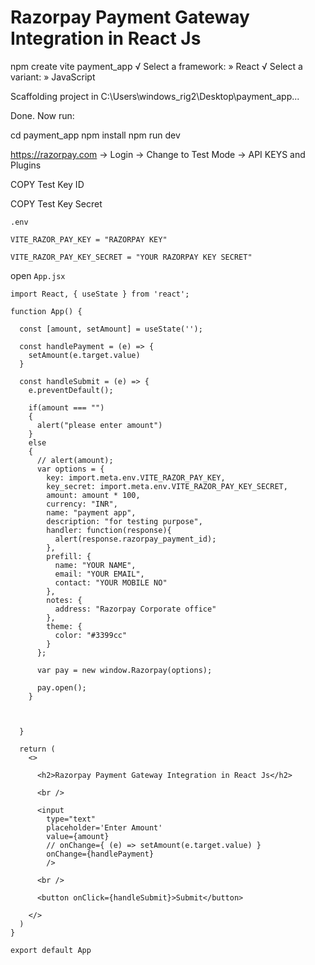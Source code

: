 #  Razorpay Payment Gateway Integration in React Js 

npm create vite payment_app
√ Select a framework: » React
√ Select a variant: » JavaScript

Scaffolding project in C:\Users\windows_rig2\Desktop\payment_app...

Done. Now run:

cd payment_app
npm install
npm run dev

https://razorpay.com -> Login -> Change to Test Mode -> API KEYS and Plugins 

COPY Test Key ID

COPY  Test Key Secret

`.env`

```
VITE_RAZOR_PAY_KEY = "RAZORPAY KEY"

VITE_RAZOR_PAY_KEY_SECRET = "YOUR RAZORPAY KEY SECRET"
```

open `App.jsx`

```
import React, { useState } from 'react';

function App() {
  
  const [amount, setAmount] = useState('');

  const handlePayment = (e) => {
    setAmount(e.target.value)
  }

  const handleSubmit = (e) => {
    e.preventDefault();

    if(amount === "")
    {
      alert("please enter amount")
    }      
    else
    {
      // alert(amount);
      var options = {
        key: import.meta.env.VITE_RAZOR_PAY_KEY,
        key_secret: import.meta.env.VITE_RAZOR_PAY_KEY_SECRET,
        amount: amount * 100,
        currency: "INR",
        name: "payment app",
        description: "for testing purpose",
        handler: function(response){
          alert(response.razorpay_payment_id);
        },
        prefill: {
          name: "YOUR NAME",
          email: "YOUR EMAIL",
          contact: "YOUR MOBILE NO"
        },
        notes: {
          address: "Razorpay Corporate office"
        },
        theme: {
          color: "#3399cc"
        }
      };

      var pay = new window.Razorpay(options);

      pay.open();
    }
      


  }

  return (
    <>
      
      <h2>Razorpay Payment Gateway Integration in React Js</h2>

      <br />

      <input 
        type="text"
        placeholder='Enter Amount'
        value={amount}
        // onChange={ (e) => setAmount(e.target.value) } 
        onChange={handlePayment}
        />

      <br />

      <button onClick={handleSubmit}>Submit</button>
        
    </>
  )
}

export default App
```